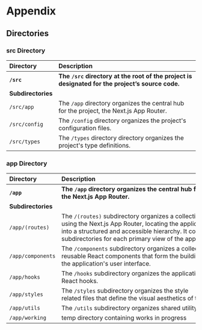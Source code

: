 # Appendix

## Directories

### src Directory

| **Directory**      | **Description**                                                                                  |
| :----------------- | :----------------------------------------------------------------------------------------------- |
| **`/src`**         | **The `/src` directory at the root of the project is designated for the project’s source code.** |
| **Subdirectories** |                                                                                                  |
| `/src/app`         | The `/app` directory organizes the central hub for the project, the Next.js App Router.          |
| `/src/config`      | The `/config` directory organizes the project's configuration files.                             |
| `/src/types`       | The `/types` directory directory organizes the project's type definitions.                       |

### app Directory

| **Directory**      | **Description**                                                                                                                                                                                                                               |
| :----------------- | :-------------------------------------------------------------------------------------------------------------------------------------------------------------------------------------------------------------------------------------------- |
| **`/app`**         | **The `/app` directory organizes the central hub for the project, the Next.js App Router.**                                                                                                                                                   |
| **Subdirectories** |                                                                                                                                                                                                                                               |
| `/app/(routes)`    | The `/(routes)` subdirectory organizes a collection of routes using the Next.js App Router, locating the application's pages into a structured and accessible hierarchy. It contains subdirectories for each primary view of the application. |
| `/app/components`  | The `/components` subdirectory organizes a collection of reusable React components that form the building blocks of the application's user interface.                                                                                         |
| `/app/hooks`       | The `/hooks` subdirectory organizes the application’s custom React hooks.                                                                                                                                                                     |
| `/app/styles`      | The `/styles` subdirectory organizes the style related files that define the visual aesthetics of the application.                                                                                                                            |
| `/app/utils`       | The `/utils` subdirectory organizes shared utility functions.                                                                                                                                                                                 |
| `/app/working`     | temp directory containing works in progress                                                                                                                                                                                                   |
